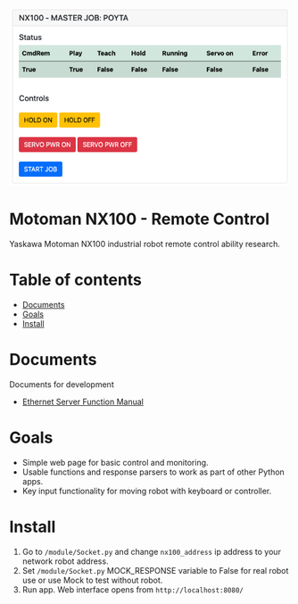 ![promo-image](doc/web_img.png) 

# Motoman NX100 - Remote Control

Yaskawa Motoman NX100 industrial robot remote control ability research.


Table of contents
=================
* [Documents](#documents)
* [Goals](#goals)
* [Install](#install)



Documents
============
Documents for development

* [Ethernet Server Function Manual](https://drive.google.com/file/d/11TY9v_Tb5k23DTz9VuEBmj-vJE5Fmc4R/view) 



Goals
============

* Simple web page for basic control and monitoring.
* Usable functions and response parsers to work as part of other Python apps.
* Key input functionality for moving robot with keyboard or controller.



Install
============

1. Go to `/module/Socket.py` and change `nx100_address` ip address to your network robot address.
2. Set `/module/Socket.py` MOCK_RESPONSE variable to False for real robot use or use Mock to test without robot.
3. Run app. Web interface opens from `http://localhost:8080/`

